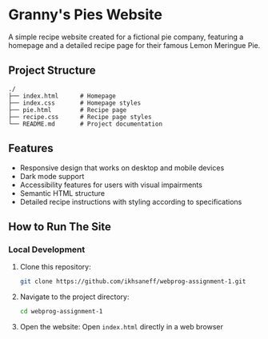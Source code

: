 # Granny's Pies Website

A simple recipe website created for a fictional pie company, featuring a homepage and a detailed recipe page for their famous Lemon Meringue Pie.

## Project Structure

```
./
├── index.html      # Homepage
├── index.css       # Homepage styles
├── pie.html        # Recipe page
├── recipe.css      # Recipe page styles
└── README.md       # Project documentation
```

## Features

- Responsive design that works on desktop and mobile devices
- Dark mode support
- Accessibility features for users with visual impairments
- Semantic HTML structure
- Detailed recipe instructions with styling according to specifications

## How to Run The Site

### Local Development

1. Clone this repository:
   ```bash
   git clone https://github.com/ikhsaneff/webprog-assignment-1.git
   ```

2. Navigate to the project directory:
   ```bash
   cd webprog-assignment-1
   ```

3. Open the website: Open `index.html` directly in a web browser